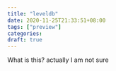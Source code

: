 ```yaml
---
title: "leveldb"
date: 2020-11-25T21:33:51+08:00
tags: ["preview"]
categories: 
draft: true
---
```


What is this? actually I am not sure